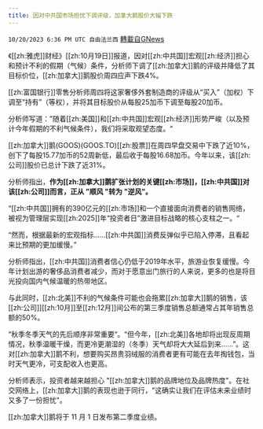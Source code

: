 ```yaml
---
title: 因对中共国市场担忧下调评级，加拿大鹅股价大幅下跌
---
```

`10/20/2023 6:36 PM UTC 自由法兰西` [轉載自GNews](https://gnews.org/articles/1860525)

《[[zh:雅虎]]财经》[[zh:10月19日]]报道，因对[[zh:中共国]]宏观[[zh:经济]]担心和预计不利的假期（气候）条件，分析师下调了[[zh:加拿大]]鹅的评级并降低了其目标价位，[[zh:加拿大]]鹅股价周四应声下跌4%。

  

[[zh:富国银行]]零售分析师周四将这家奢侈外套制造商的评级从“买入”（加权）下调至“持有”（等权），并将其目标股价从每股25加币下调至每股20加币。

  

分析师写道：”随着[[zh:美国]]和[[zh:中共国]]宏观[[zh:经济]]形势严峻（以及预计今年假期的不利气候条件），我们将采取观望态度。“

  

[[zh:加拿大]]鹅(GOOS)(GOOS.TO)[[zh:股票]]在周四早盘交易中下跌了近10%，创下了每股15.77加币的52周新低，最后收于每股16.68加币。今年以来，该[[zh:公司]]股价已总计下跌了近31%。


分析师指出，**作为[[zh:加拿大]]鹅扩张计划的关键[[zh:市场]]，[[zh:中共国]]对该[[zh:公司]]而言，正从 "顺风 "转为 "逆风"。**

  

“[[zh:中共国]]拥有的390亿元的[[zh:市场]]和一个直接面向消费者的销售网络，被视为管理层实现[[zh:2025]]年“投资者日”激进目标战略的核心支柱之一。“

  

“然而，根据最新的宏观指标......[[zh:中共国]]消费反弹似乎已陷入停滞，且看起来比预期的更加缓慢。”

  

分析师指出，[[zh:中共国]]消费者信心仍低于2019年水平，旅游业恢复缓慢。今年计划出游的奢侈品消费者减少，而对于愿意出门旅行的人来说，更多的也是将目光投向国内气候温暖的热带地区。

  

与此同时，[[zh:北美]]不利的气候条件可能也会拖累[[zh:加拿大]]鹅的销售，该[[zh:公司]][[zh:10月]]至[[zh:12月]]间公布的第三季度销售总额通常占其年销售总额的50%。

  

“秋季冬季天气的先后顺序非常重要“。“但今年，[[zh:北美]]各地却将出现反周期情况，秋季温暖干燥，而更冷更潮湿的（冬季）天气却将大大延后到来......”。这对[[zh:加拿大]]鹅不利，想要购买昂贵羽绒服的消费者更有可能在去年掏钱包，当时天气更冷，可支配收入也更高。

  

分析师表示，投资者越来越担心 "[[zh:加拿大]]鹅的品牌地位及品牌热度"。在社交网络上，[[zh:加拿大]]鹅的表现也逊于同行，"这确实让我们在评估未来业绩时又多了一份担忧"。

  

[[zh:加拿大]]鹅将于 11 月 1 日发布第二季度业绩。
